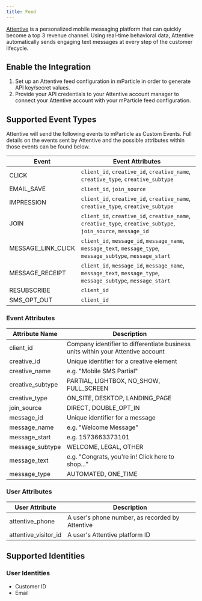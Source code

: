 ```yaml
---
title: Feed
---
```


<a href="https://attentivemobile.com/?utm_source=mparticle&utm_medium=integrations&utm_campaign=mparticle-partnership" target="_blank">Attentive</a> is a personalized mobile messaging platform that can quickly become a top 3 revenue channel. Using real-time behavioral data, Attentive automatically sends engaging text messages at every step of the customer lifecycle.

## Enable the Integration

1. Set up an Attentive feed configuration in mParticle in order to generate API key/secret values.
2. Provide your API credentials to your Attentive account manager to connect your Attentive account with your mParticle feed configuration.

## Supported Event Types

Attentive will send the following events to mParticle as Custom Events. Full details on the events sent by Attentive and the possible attributes within those events can be found below.

| Event | Event Attributes
| ---|---|
| CLICK | `client_id`, `creative_id`, `creative_name`, `creative_type`, `creative_subtype`
| EMAIL_SAVE | `client_id`, `join_source`
| IMPRESSION | `client_id`, `creative_id`, `creative_name`, `creative_type`, `creative_subtype`
| JOIN | `client_id`, `creative_id`, `creative_name`, `creative_type`, `creative_subtype`, `join_source`, `message_id`
| MESSAGE_LINK_CLICK | `client_id`, `message_id`, `message_name`, `message_text`, `message_type`, `message_subtype`, `message_start`
| MESSAGE_RECEIPT | `client_id`, `message_id`, `message_name`, `message_text`, `message_type`, `message_subtype`, `message_start`
| RESUBSCRIBE | `client_id`
| SMS_OPT_OUT | `client_id`

### Event Attributes

| Attribute Name | Description |
|---|---|
| client_id | Company identifier to differentiate business units within your Attentive account |
| creative_id | Unique identifier for a creative element | 
| creative_name | e.g. "Mobile SMS Partial" |
| creative_subtype | PARTIAL, LIGHTBOX, NO_SHOW, FULL_SCREEN |
| creative_type | ON_SITE, DESKTOP, LANDING_PAGE |
| join_source | DIRECT, DOUBLE_OPT_IN |
| message_id | Unique identifier for a message |
| message_name | e.g. "Welcome Message" |
| message_start | e.g. 1573663373101 |
| message_subtype | WELCOME, LEGAL, OTHER |
| message_text | e.g. "Congrats, you're in! Click here to shop..." |
| message_type | AUTOMATED, ONE_TIME |

### User Attributes
| User Attribute | Description
| ---|---|
| attentive_phone | A user's phone number, as recorded by Attentive
| attentive_visitor_id | A user's Attentive platform ID

## Supported Identities

### User Identities
* Customer ID
* Email

